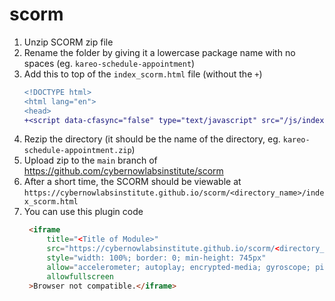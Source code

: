 # scorm

1. Unzip SCORM zip file
1. Rename the folder by giving it a lowercase package name with no spaces (eg. `kareo-schedule-appointment`)
1. Add this to top of the `index_scorm.html` file (without the `+`)
    ```diff
    <!DOCTYPE html>
    <html lang="en">
    <head>
    +<script data-cfasync="false" type="text/javascript" src="/js/index.js"></script>
    ```
1. Rezip the directory (it should be the name of the directory, eg. `kareo-schedule-appointment.zip`)
1. Upload zip to the `main` branch of https://github.com/cybernowlabsinstitute/scorm
1. After a short time, the SCORM should be viewable at `https://cybernowlabsinstitute.github.io/scorm/<directory_name>/index_scorm.html`
1. You can use this plugin code
   ```html
    <iframe
        title="<Title of Module>"
        src="https://cybernowlabsinstitute.github.io/scorm/<directory_name>/index_scorm.html"
        style="width: 100%; border: 0; min-height: 745px"
        allow="accelerometer; autoplay; encrypted-media; gyroscope; picture-in-picture"
        allowfullscreen
    >Browser not compatible.</iframe>
   ```
